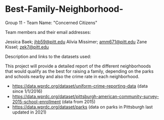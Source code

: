 # Best-Family-Neighborhood-

Group 11 - Team Name: "Concerned Citizens"

Team members and their email addresses:

Jessica Baek; jhb59@pitt.edu
Alivia Missimer; amm671@pitt.edu
Zane Kissel; zek7@pitt.edu


Description and links to the datasets used:

This project will provide a detailed report of the different neighborhoods that would qualify as the best for raising a family, depending on the parks and schools nearby and also the crime rate in each neighborhood.

- https://data.wprdc.org/dataset/uniform-crime-reporting-data (data since 1/1/2016)
- https://data.wprdc.org/dataset/pittsburgh-american-community-survey-2015-school-enrollment (data from 2015)
- https://data.wprdc.org/dataset/parks (data on parks in Pittsburgh last updated in 2021)
